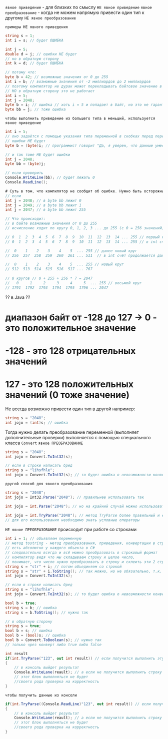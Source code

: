 `явное приведение` - для близких по смыслу
`НЕ явное приведение`
`явное преобразование` - когда не можем напрямую привести один тип к другому
`НЕ явное преобразование`


`примеры НЕ явного приведения`
```csharp
string s = 1;
int i = s; // будет ОШИБКА

int j = 5;
double d = j; // ошибки НЕ будет
// но в обратную сторону
int k = d; // будет ОШИБКА

// потому что:
byte b = 42; // возможные значения от 0 до 255
int i = b; // возможные значения от -2 миллиардов до 2 миллиардов
// поэтому компилятор не дурак может перекладывать байтовое значение в интовое, т.к. уместится
// НО в обратную сторону это не работает
int i = 5;
int j = 2048;
byte b = i; // ошибка // хоть i = 5 и попадает в байт, но это не гарантированно, компилятор не уверен
byte bb = j; // тоже ошибка
```

`чтобы выполнить приведение из большего типа в меньший, используется явное приведение`
```csharp
int i = 5;
// оно задаётся с помощью указания типа переменной в скобках перед переменной
// ошибки НЕ будет
byte b = (byte)i; // программист говорит "Да, я уверен, что данные уместятся в байт, ошибки не будет, вся ответственность на мне"

// и так тоже НЕ будет ошибки
int j = 2048;
byte bb = (byte)j; 

// если проверить
Console.WriteLine(bb); // будет лежать 0
Console.ReadLine();

# Суть в том, что компилятор не сообщит об ошибке. Нужно быть осторожным с этим.
// если 
int j = 2048; // в byte bb лежит 0 
int j = 2049; // в byte bb лежит 1  
int j = 2047; // в byte bb лежит 255 

// Что происходит:
// в байте возможные значения от 0 до 255
// исчисление ходит по кругу 0, 1, 2, 3 ... до 255 (с 0 = 256 значений)

// 0  1  2  3  4  5  6  7  8  9  10  11  12  13  14 ... 255 // первый круг
// 0  1  2  3  4  5  6  7  8  9  10  11  12  13  14 ... 255 // в int счёт тоже начинается с 0

//  0    1    2    3    4    5  ... 255 // далее новый круг
// 256  257  258  259  260  261 ... 511  // в int счёт продолжается дальше по счёту

//  0    1    2    3    4    5  ... 255 // новый круг
// 512  513  514  515  516  517 ... 767 
        
// 8 кругов // 0 + 255 + 256 * 7 = 2047
//   0     1     2     3     4     5  ... 255 // восьмой круг
// 1791  1792  1793  1794  1795  1796 ... 2047 
```

?? в Java ?? 
#  диапазон байт от -128 до 127  ->  0 - это положительное значение
#  -128  - это 128 отрицательных значений
#  127  - это 128 положительных значений (0 тоже значение)

Не всегда возможно привести один тип в другой
например:
```csharp
string s = "2048";
int jojo = (int)s; // ошибка
```


Тогда нужно делать преобразование переменной (выполняет дополнительные проверки)
выполняется с помощью специального класса `Convert`
`явное ПРЕОБРАЗОВАНИЕ`
```csharp
string s = "2048";
int jojo = Convert.ToInt32(s);

// если в строке написать бред
string s = "lihsfhle";
int jojo = Convert.ToInt32(s); // то будет ошибка о невозможности конвертации
```


`другой способ для явного преобразования`
```csharp
string s = "2048";
int jojo = Int32.Parse("2048"); // правильнее использовать так

int jojo = int.Parse("2048"); // но на крайний случай можно использовать так

int jojo = int.TryParse("2048"); // метод TryParse более правильный и его нужно использовать чаще
// для его использования необходимо знать условные операторы
```


`НЕ явное ПРЕОБРАЗОВАНИЕ`
происходит при работе со строками
```csharp
int i = 1; // объявляем переменную
// метод tostring - метод преобразования, приведения, конвертации в строку 
// есть абсолютно у каждого объекта в C#
// следовательно всегда и всё можно преобразовать в строковый формат
// компилятор видя что мы складываем строку и целое число, 
// понимает, что число нужно преобразовать в строку и склеить эти 2 строки
string s = "str" + i; // потом объединяем со строкой
string s = "str" + i.ToString(); // так можно, но не обязательно, т.к. с этим методом идёт уже явное преобразование в строку
int jojo = Convert.ToInt32(s);

// если в строке написать бред
string s = "lihsfhle";
int jojo = Convert.ToInt32(s); // то будет ошибка о невозможности конвертации
```


```csharp
bool b = true;
string s = b; // ошибка  
string s = b.ToString(); // нужно так

// в обратную сторону
string s = true;   
bool b = s; // ошибка
bool b = (bool)s; // ошибка
bool b = Convert.ToBoolean(s); // нужно так
// только чрез конверт либо true либо false 
```



```csharp
int result
if(int.TryParse("123", out int result)) // если получится выполнить эту строку
{
    // в консоль выйдет результат
    Console.WriteLane(reault); // а если не получится выполнить строку выше, 
    // этот блок выполняться не будет
    //своего рода проверка на корректность
}
``` 

`чтобы получить данные из консоли`
```csharp
if(int.TryParse((Console.ReadLine)"123", out int result)) // если получится выполнить эту строку
{
    // в консоль выйдет результат
    Console.WriteLane(reault); // а если не получится выполнить строку выше, 
    // этот блок выполняться не будет
    //своего рода проверка на корректность
}
``` 